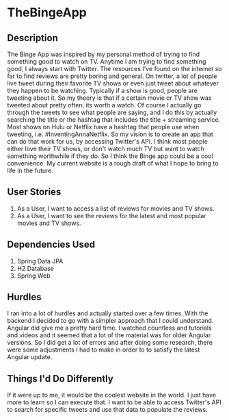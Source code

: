 # TheBingeApp

## Description

The Binge App was inspired by my personal method of trying to find something good to watch on TV. Anytime I am trying to find something good, I always start with Twitter. The resources I've found on the internet so far to find reviews are pretty boring and general. On twitter, a lot of people live tweet during their favorite TV shows or even just tweet about whatever they happen to be watching. Typically if a show is good, people are tweeting about it. So my theory is that if a certain movie or TV show was tweeted about pretty often, its worth a watch. Of course I actually go through the tweets to see what people are saying, and I do this by actually searching the title or the hashtag that includes the title + streaming service. Most shows on Hulu or Netflix have a hashtag that people use when tweeting, i.e. #InventingAnnaNetflix. So my vision is to create an app that can do that work for us, by accessing Twitter's API. I think most people either love their TV shows, or don't watch much TV but want to watch something worthwhile if they do. So I think the Binge app could be a cool convenience. My current website is a rough draft of what I hope to bring to life in the future.

## User Stories

1) As a User, I want to access a list of reviews for movies and TV shows.
2) As a User, I want to see the reviews for the latest and most popular movies and TV shows.

## Dependencies Used
1) Spring Data JPA
2) H2 Database
3) Spring Web

## Hurdles
 I ran into a lot of hurdles and actually started over a few times. With the backend I decided to go with a simpler approach that I could understand. Angular did give me a pretty hard time. I watched countless and tutorials and videos and it seemed that a lot of the material was for older Angular versions. So I did get a lot of errors and after doing some research, there were some adjustments I had to make in order to to satisfy the latest Angular update.
 
 ## Things I'd Do Differently
 If it were up to me, it would be the coolest website in the world. I just have more to learn so I can execute that. I want to be able to access Twitter's API to search for specific tweets and use that data to populate the reviews. 
